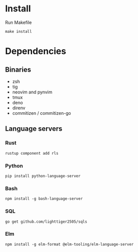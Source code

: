 # Install
Run Makefile
```
make install
```

# Dependencies
## Binaries
* zsh
* tig
* neovim and pynvim
* tmux
* deno
* direnv
* commitizen / commitizen-go

## Language servers
### Rust
```
rustup component add rls
```

### Python
```
pip install python-language-server
```

### Bash
```
npm install -g bash-language-server
```

### SQL
```
go get github.com/lighttiger2505/sqls
```

### Elm
```
npm install -g elm-format @elm-tooling/elm-language-server
```
